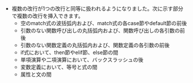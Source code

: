 - 複数の改行が1つの改行と同等に扱われるようになりました。次に示す部分で複数の改行を挿入できます。
  - 空のmatch式の波括弧内および、match式の各case節やdefault節の前後
  - 引数のない関数呼び出しの丸括弧内および、関数呼び出しの各引数の前後
  - 引数のない関数定義の丸括弧内および、関数定義の各引数の前後
  - if式において、then節やelif節、else節の間
  - 単項演算や二項演算において、バックスラッシュの後
  - 変数定義において、等号と式の間
  - 属性と文の間

